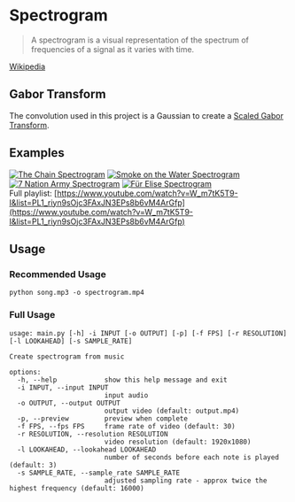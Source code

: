 # Spectrogram
> A spectrogram is a visual representation of the spectrum of frequencies of a signal as it varies with time.

[Wikipedia](https://en.wikipedia.org/wiki/Spectrogram)
## Gabor Transform
The convolution used in this project is a Gaussian to create a [Scaled Gabor Transform](https://en.wikipedia.org/wiki/Gabor_transform#Scaled_Gabor_transform).
## Examples
[![The Chain Spectrogram](http://img.youtube.com/vi/W_m7tK5T9-I/0.jpg)](http://www.youtube.com/watch?v=W_m7tK5T9-I "The Chain Spectrogram")
[![Smoke on the Water Spectrogram](http://img.youtube.com/vi/VQ4pzRnL0TA/0.jpg)](http://www.youtube.com/watch?v=VQ4pzRnL0TA "Smoke on the Water Spectrogram")
[![7 Nation Army Spectrogram](http://img.youtube.com/vi/BVsp23B8dWo/0.jpg)](http://www.youtube.com/watch?v=BVsp23B8dWo "7 Nation Army Spectrogram")
[![Für Elise Spectrogram](http://img.youtube.com/vi/a5Or6Bafqug/0.jpg)](http://www.youtube.com/watch?v=a5Or6Bafqug "Für Elise Spectrogram")  
Full playlist: [https://www.youtube.com/watch?v=W_m7tK5T9-I&list=PL1_riyn9sOjc3FAxJN3EPs8b6vM4ArGfp](https://www.youtube.com/watch?v=W_m7tK5T9-I&list=PL1_riyn9sOjc3FAxJN3EPs8b6vM4ArGfp)
## Usage
### Recommended Usage
```
python song.mp3 -o spectrogram.mp4
```
### Full Usage
```
usage: main.py [-h] -i INPUT [-o OUTPUT] [-p] [-f FPS] [-r RESOLUTION] [-l LOOKAHEAD] [-s SAMPLE_RATE]

Create spectrogram from music

options:
  -h, --help            show this help message and exit
  -i INPUT, --input INPUT
                        input audio
  -o OUTPUT, --output OUTPUT
                        output video (default: output.mp4)
  -p, --preview         preview when complete
  -f FPS, --fps FPS     frame rate of video (default: 30)
  -r RESOLUTION, --resolution RESOLUTION
                        video resolution (default: 1920x1080)
  -l LOOKAHEAD, --lookahead LOOKAHEAD
                        number of seconds before each note is played (default: 3)
  -s SAMPLE_RATE, --sample_rate SAMPLE_RATE
                        adjusted sampling rate - approx twice the highest frequency (default: 16000)
```
